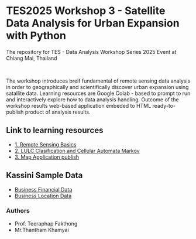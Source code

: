 # TES2025 Workshop 3 - Satellite Data Analysis for Urban Expansion with Python

The repository for TES - Data Analysis Workshop Series 2025 Event at Chiang Mai, Thailand

<br>

The workshop introduces breif fundamental of remote sensing data analysis in order to geographically and scientifically discover urban expansion using satallite data. Learning resources are Google Colab - based to prompt to run and interactively explore how to data analysis handling. Outcome of the workshop results web-based application embeded to HTML ready-to-publish product of analysis results. 

## Link to learning resources

- [1. Remote Sensing Basics](https://colab.research.google.com/github/thanthamky/tes-urban/blob/main/1_remote-sensing-exploration.ipynb)
- [2. LULC Clasification and Cellular Automata Markov](https://colab.research.google.com/github/thanthamky/tes-urban/blob/main/2_urban-expansion-analysis.ipynb)
- [3. Map Application publish](https://colab.research.google.com/github/thanthamky/tes-urban/blob/main/2_urban-expansion-analysis.ipynb)

## Kassini Sample Data

- [Business Financial Data](https://github.com/thanthamky/tes-urban/raw/refs/heads/main/finance_2018-2023.csv)
- [Business Location Data](https://github.com/thanthamky/tes-urban/raw/refs/heads/main/location_homepro.csv)

### Authors

- Prof. Teeraphap Fakthong
- Mr.Thantham Khamyai
